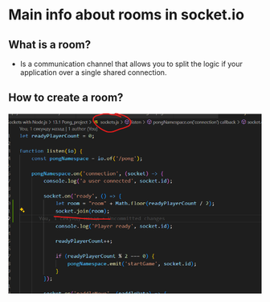 # Main info about rooms in socket.io

## What is a room?

- Is a communication channel that allows you to split the logic if your application over a single shared connection.

## How to create a room?

![alt text](image-10.png)
